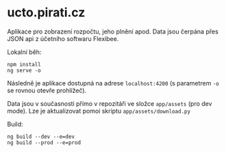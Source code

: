 # ucto.pirati.cz

Aplikace pro zobrazení rozpočtu, jeho plnění apod. Data jsou čerpána přes JSON api z účetního softwaru Flexibee.

Lokalní běh:

```
npm install
ng serve -o
```

Následně je aplikace dostupná na adrese `localhost:4200` (s parametrem `-o` se rovnou otevře prohlížeč).

Data jsou v současnosti přímo v repozitáři ve složce `app/assets` (pro dev mode). Lze je aktualizovat pomoí skriptu `app/assets/download.py`


Build:

```
ng build --dev --e=dev
ng build --prod --e=prod
```
